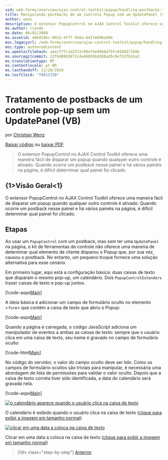 ```yaml
---
uid: web-forms/overview/ajax-control-toolkit/popup/handling-postbacks-from-a-popup-control-without-an-updatepanel-vb
title: Manipulando postbacks de um controle Popup sem um UpdatePanel (VB) | Microsoft Docs
author: wenz
description: O extensor PopupControl no AJAX Control Toolkit oferece uma maneira fácil de disparar um popup quando qualquer outro controle é ativado. Quando um postback ocorre no Su...
ms.author: riande
ms.date: 06/02/2008
ms.assetid: a0b9186c-0912-4fff-916a-6d17e696a50b
msc.legacyurl: /web-forms/overview/ajax-control-toolkit/popup/handling-postbacks-from-a-popup-control-without-an-updatepanel-vb
msc.type: authoredcontent
ms.openlocfilehash: aaecf77c1d25f2c99ef4e9948d79fc01b837169b
ms.sourcegitcommit: 22fbd8863672c4ad6693b8388ad5c8e753fb41a2
ms.translationtype: MT
ms.contentlocale: pt-BR
ms.lasthandoff: 11/28/2019
ms.locfileid: "74611720"
---
```

# <a name="handling-postbacks-from-a-popup-control-without-an-updatepanel-vb"></a>Tratamento de postbacks de um controle pop-up sem um UpdatePanel (VB)

por [Christian Wenz](https://github.com/wenz)

[Baixar código](https://download.microsoft.com/download/9/3/f/93f8daea-bebd-4821-833b-95205389c7d0/PopupControl3.vb.zip) ou [baixar PDF](https://download.microsoft.com/download/2/d/c/2dc10e34-6983-41d4-9c08-f78f5387d32b/popupcontrol3VB.pdf)

> O extensor PopupControl no AJAX Control Toolkit oferece uma maneira fácil de disparar um popup quando qualquer outro controle é ativado. Quando ocorre um postback nesse painel e há vários painéis na página, é difícil determinar qual painel foi clicado.

## <a name="overview"></a>{1&gt;Visão Geral&lt;1}

O extensor PopupControl no AJAX Control Toolkit oferece uma maneira fácil de disparar um popup quando qualquer outro controle é ativado. Quando ocorre um postback nesse painel e há vários painéis na página, é difícil determinar qual painel foi clicado.

## <a name="steps"></a>Etapas

Ao usar um `PopupControl` com um postback, mas sem ter uma `UpdatePanel` na página, o kit de ferramentas de controle não oferece uma maneira de determinar qual elemento de cliente disparou o Popup que, por sua vez, causou o postback. No entanto, um pequeno truque fornece uma solução alternativa para esse cenário.

Em primeiro lugar, aqui está a configuração básica: duas caixas de texto que disparam o mesmo pop-up, um calendário. Dois `PopupControlExtenders` trazer caixas de texto e pop-up juntos.

[!code-aspx[Main](handling-postbacks-from-a-popup-control-without-an-updatepanel-vb/samples/sample1.aspx)]

A ideia básica é adicionar um campo de formulário oculto no elemento &lt;`form`&gt; que contém a caixa de texto que abriu o Popup:

[!code-aspx[Main](handling-postbacks-from-a-popup-control-without-an-updatepanel-vb/samples/sample2.aspx)]

Quando a página é carregada, o código JavaScript adiciona um manipulador de eventos a ambas as caixas de texto: sempre que o usuário clica em uma caixa de texto, seu nome é gravado no campo de formulário oculto:

[!code-html[Main](handling-postbacks-from-a-popup-control-without-an-updatepanel-vb/samples/sample3.html)]

No código do servidor, o valor do campo oculto deve ser lido. Como os campos de formulário ocultos são triviais para manipular, é necessária uma abordagem de lista de permissões para validar o valor oculto. Depois que a caixa de texto correta tiver sido identificada, a data do calendário será gravada nela.

[!code-aspx[Main](handling-postbacks-from-a-popup-control-without-an-updatepanel-vb/samples/sample4.aspx)]

[![o calendário aparece quando o usuário clica na caixa de texto](handling-postbacks-from-a-popup-control-without-an-updatepanel-vb/_static/image2.png)](handling-postbacks-from-a-popup-control-without-an-updatepanel-vb/_static/image1.png)

O calendário é exibido quando o usuário clica na caixa de texto ([clique para exibir a imagem em tamanho normal](handling-postbacks-from-a-popup-control-without-an-updatepanel-vb/_static/image3.png))

[![clicar em uma data a coloca na caixa de texto](handling-postbacks-from-a-popup-control-without-an-updatepanel-vb/_static/image5.png)](handling-postbacks-from-a-popup-control-without-an-updatepanel-vb/_static/image4.png)

Clicar em uma data a coloca na caixa de texto ([clique para exibir a imagem em tamanho normal](handling-postbacks-from-a-popup-control-without-an-updatepanel-vb/_static/image6.png))

> [!div class="step-by-step"]
> [Anterior](handling-postbacks-from-a-popup-control-with-an-updatepanel-vb.md)
